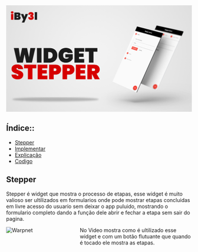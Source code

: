 ![APRESENTAÇÃO](https://github.com/iBy3l/Stepper_Flutter/blob/main/assets/ABERTURA.jpg)
##  Índice::
- [Stepper](#stapper)
- [Implementar](#Implementara)
- [Explicação](#explicacao)
- [Codigo](#codigo)

## Stepper
Stepper é widget que mostra o processo de etapas, esse widget é muito valioso ser ultilizados em formularios onde pode mostrar etapas concluidas em livre acesso do usuario sem deixar o app puluido, mostrando o formulario completo dando a função dele abrir e fechar a etapa sem sair do pagina.

<img align="left" height="400 px" width="200px" alt="Warpnet" src="https://github.com/iBy3l/Stepper_Flutter/blob/main/assets/stepper.gif"/>

No Video mostra como é ultilizado esse widget e com um botão flutuante que quando é tocado ele mostra as etapas.
